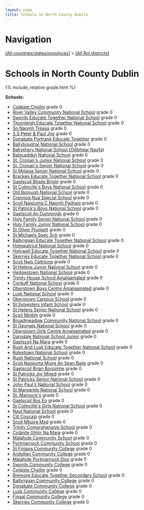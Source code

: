 ```yaml
---
layout: page
title: Schools in North County Dublin
---
```

# Navigation

[[All countries/states/provinces]](../..) > [[All RoI districts]](..)

# Schools in North County Dublin

{% include_relative grade.html %}

**Schools:**

- [Coláiste Choilm](Coláiste_Choilm.md) grade 0
- [River Valley Community National School](River_Valley_Community_National_School.md) grade 0
- [Swords Educate Together National School](Swords_Educate_Together_National_School.md) grade 0
- [Thornleigh Educate Together National School](Thornleigh_Educate_Together_National_School.md) grade 0
- [Sn Naomh Treasa](Sn_Naomh_Treasa.md) grade 0
- [S.S Peter & Paul Jns](S.S_Peter_&_Paul_Jns.md) grade 0
- [Donabate Portrane Educate Together](Donabate_Portrane_Educate_Together.md) grade 0
- [Ballyboughal National School](Ballyboughal_National_School.md) grade 0
- [Balrothery National School (Oilibhear Naofa)](Balrothery_National_School_(Oilibhear_Naofa).md)
- [Balscadden National School](Balscadden_National_School.md) grade 0
- [St. Cronan's Junior National School](St._Cronan's_Junior_National_School.md) grade 0
- [St. Cronan's Senior National School](St._Cronan's_Senior_National_School.md) grade 0
- [St Molaga Senior National School](St_Molaga_Senior_National_School.md) grade 0
- [Bracken Educate Together National School](Bracken_Educate_Together_National_School.md) grade 0
- [Gaelscoil Bhaile Brigin](Gaelscoil_Bhaile_Brigin.md) grade 0
- [St Colmcille's Boys National School](St_Colmcille's_Boys_National_School.md) grade 0
- [Old Borough National School](Old_Borough_National_School.md) grade 0
- [Crannog Nua Special School](Crannog_Nua_Special_School.md) grade 0
- [Scoil Naisiunta C Naomh Padraig](Scoil_Naisiunta_C_Naomh_Padraig.md) grade 0
- [St Patrick's Boys National School](St_Patrick's_Boys_National_School.md) grade 0
- [Gaelscoil An Duinninigh](Gaelscoil_An_Duinninigh.md) grade 0
- [Holy Family Senior National School](Holy_Family_Senior_National_School.md) grade 0
- [Holy Family Junior National School](Holy_Family_Junior_National_School.md) grade 0
- [St Oliver Plunkett](St_Oliver_Plunkett.md) grade 0
- [St Michaels Spec Sch](St_Michaels_Spec_Sch.md) grade 0
- [Balbriggan Educate Together National School](Balbriggan_Educate_Together_National_School.md) grade 0
- [Holmpatrick National School](Holmpatrick_National_School.md) grade 0
- [Holywell Educate Together National School](Holywell_Educate_Together_National_School.md) grade 0
- [Skerries Educate Together National School](Skerries_Educate_Together_National_School.md) grade 0
- [Scoil Nais Caitriona](Scoil_Nais_Caitriona.md) grade 0
- [St Helens Junior National School](St_Helens_Junior_National_School.md) grade 0
- [Hedgestown National School](Hedgestown_National_School.md) grade 0
- [Trinity House School Amalgamated](Trinity_House_School_Amalgamated.md) grade 0
- [Corduff National School](Corduff_National_School.md) grade 0
- [Oberstown Boys Centre Amalgamated](Oberstown_Boys_Centre_Amalgamated.md) grade 0
- [Lusk National School](Lusk_National_School.md) grade 0
- [Oberstown Campus School](Oberstown_Campus_School.md) grade 0
- [St Sylvesters Infant School](St_Sylvesters_Infant_School.md) grade 0
- [St Helens Senior National School](St_Helens_Senior_National_School.md) grade 0
- [Scoil Moibhi](Scoil_Moibhi.md) grade 0
- [Broadmeadow Community National School](Broadmeadow_Community_National_School.md) grade 0
- [St Georges National School](St_Georges_National_School.md) grade 0
- [Oberstown Girls Centre Amalgamated](Oberstown_Girls_Centre_Amalgamated.md) grade 0
- [Darndale National School Junior](Darndale_National_School_Junior.md) grade 0
- [Gaelscoil Na Mara](Gaelscoil_Na_Mara.md) grade 0
- [Rush And Lusk Educate Together National School](Rush_And_Lusk_Educate_Together_National_School.md) grade 0
- [Rolestown National School](Rolestown_National_School.md) grade 0
- [Rush National School](Rush_National_School.md) grade 0
- [Scoil Naisiunta Muire An Sean Baile](Scoil_Naisiunta_Muire_An_Sean_Baile.md) grade 0
- [Gaelscoil Brian Boroimhe](Gaelscoil_Brian_Boroimhe.md) grade 0
- [St Patricks Jnr Mixed](St_Patricks_Jnr_Mixed.md) grade 0
- [St Patricks Senior National School](St_Patricks_Senior_National_School.md) grade 0
- [John Paul Ii National School](John_Paul_Ii_National_School.md) grade 0
- [St Margarets National School](St_Margarets_National_School.md) grade 0
- [St. Marnock's](St._Marnock's.md) grade 0
- [Gaelscoil Ros Eo](Gaelscoil_Ros_Eo.md) grade 0
- [St Colmcille's Girls National School](St_Colmcille's_Girls_National_School.md) grade 0
- [Naul National School](Naul_National_School.md) grade 0
- [Cill Coscain](Cill_Coscain.md) grade 0
- [Scoil Mhuire Mxd](Scoil_Mhuire_Mxd.md) grade 0
- [Trinity Comprehensive School](Trinity_Comprehensive_School.md) grade 0
- [Coláiste Ghlór Na Mara](Coláiste_Ghlór_Na_Mara.md) grade 0
- [Malahide Community School](Malahide_Community_School.md) grade 0
- [Portmarnock Community School](Portmarnock_Community_School.md) grade 0
- [St Finians Community College](St_Finians_Community_College.md) grade 0
- [Ardgillan Community College](Ardgillan_Community_College.md) grade 0
- [Malahide Portmarnock Etss](Malahide_Portmarnock_Etss.md) grade 0
- [Swords Community College](Swords_Community_College.md) grade 0
- [Coláiste Choilm](Coláiste_Choilm.md) grade 0
- [Bremore Educate Together Secondary School](Bremore_Educate_Together_Secondary_School.md) grade 0
- [Balbriggan Community College](Balbriggan_Community_College.md) grade 0
- [Donabate Community College](Donabate_Community_College.md) grade 0
- [Lusk Community College](Lusk_Community_College.md) grade 0
- [Fingal Community College](Fingal_Community_College.md) grade 0
- [Skerries Community College](Skerries_Community_College.md) grade 0
